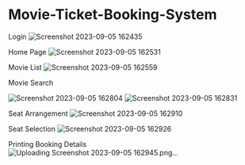 # Movie-Ticket-Booking-System

Login
![Screenshot 2023-09-05 162435](https://github.com/Susma261/Movie-Ticket-Booking-System/assets/69312974/623d21e5-84c2-46eb-a510-b84c90abb4c9)

Home Page
![Screenshot 2023-09-05 162531](https://github.com/Susma261/Movie-Ticket-Booking-System/assets/69312974/dd505bb1-d79e-4aae-9799-c4e68a813b48)

Movie List 
![Screenshot 2023-09-05 162559](https://github.com/Susma261/Movie-Ticket-Booking-System/assets/69312974/95233384-af92-42e1-93f3-cfaf2d302e40)

Movie Search

![Screenshot 2023-09-05 162804](https://github.com/Susma261/Movie-Ticket-Booking-System/assets/69312974/da0fd29c-8455-4472-9c89-761941867bbf)
![Screenshot 2023-09-05 162831](https://github.com/Susma261/Movie-Ticket-Booking-System/assets/69312974/80fda10c-a456-42d0-80c6-5bd90ccd0e6d)

Seat Arrangement
![Screenshot 2023-09-05 162910](https://github.com/Susma261/Movie-Ticket-Booking-System/assets/69312974/084c50be-bbbd-448d-8f36-15362cb54802)

Seat Selection
![Screenshot 2023-09-05 162926](https://github.com/Susma261/Movie-Ticket-Booking-System/assets/69312974/83347ef8-1102-4dbd-a7a8-577e4ca3cad9)

Printing Booking Details
![Uploading Screenshot 2023-09-05 162945.png…]()


